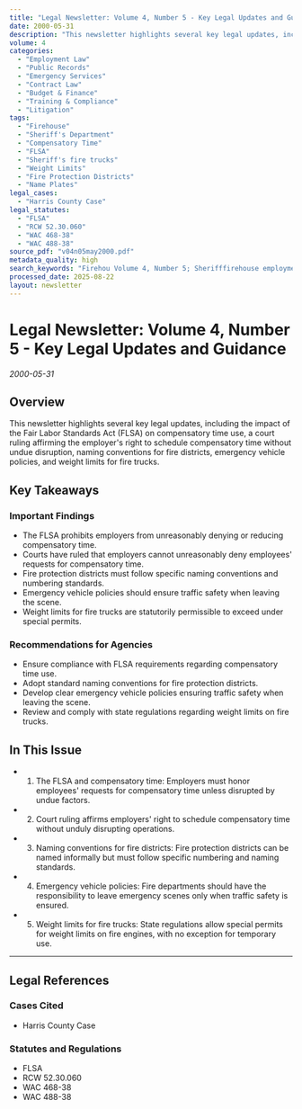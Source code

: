 ```yaml
---
title: "Legal Newsletter: Volume 4, Number 5 - Key Legal Updates and Guidance"
date: 2000-05-31
description: "This newsletter highlights several key legal updates, including the impact of the Fair Labor Standards Act (FLSA) on compensatory time use, a court ruling affirming the employer's right to schedule compensatory time without undue disruption, naming conventions for fire districts, emergency vehicle policies, and weight limits for fire trucks."
volume: 4
categories:
  - "Employment Law"
  - "Public Records"
  - "Emergency Services"
  - "Contract Law"
  - "Budget & Finance"
  - "Training & Compliance"
  - "Litigation"
tags:
  - "Firehouse"
  - "Sheriff's Department"
  - "Compensatory Time"
  - "FLSA"
  - "Sheriff's fire trucks"
  - "Weight Limits"
  - "Fire Protection Districts"
  - "Name Plates"
legal_cases:
  - "Harris County Case"
legal_statutes:
  - "FLSA"
  - "RCW 52.30.060"
  - "WAC 468-38"
  - "WAC 488-38"
source_pdf: "v04n05may2000.pdf"
metadata_quality: high
search_keywords: "Firehou Volume 4, Number 5; Sherifffirehouse employment law; FLSA compensatory time; Sherifffire trucks weight limits; Public Records Act; Sherifffire protection districts naming conventions; Emergenc..."
processed_date: 2025-08-22
layout: newsletter
---
```


# Legal Newsletter: Volume 4, Number 5 - Key Legal Updates and Guidance

*2000-05-31*

## Overview

This newsletter highlights several key legal updates, including the impact of the Fair Labor Standards Act (FLSA) on compensatory time use, a court ruling affirming the employer's right to schedule compensatory time without undue disruption, naming conventions for fire districts, emergency vehicle policies, and weight limits for fire trucks.

## Key Takeaways

### Important Findings

- The FLSA prohibits employers from unreasonably denying or reducing compensatory time.
- Courts have ruled that employers cannot unreasonably deny employees' requests for compensatory time.
- Fire protection districts must follow specific naming conventions and numbering standards.
- Emergency vehicle policies should ensure traffic safety when leaving the scene.
- Weight limits for fire trucks are statutorily permissible to exceed under special permits.

### Recommendations for Agencies

- Ensure compliance with FLSA requirements regarding compensatory time use.
- Adopt standard naming conventions for fire protection districts.
- Develop clear emergency vehicle policies ensuring traffic safety when leaving the scene.
- Review and comply with state regulations regarding weight limits on fire trucks.

## In This Issue

- 1. The FLSA and compensatory time: Employers must honor employees' requests for compensatory time unless disrupted by undue factors.
- 2. Court ruling affirms employers' right to schedule compensatory time without unduly disrupting operations.
- 3. Naming conventions for fire districts: Fire protection districts can be named informally but must follow specific numbering and naming standards.
- 4. Emergency vehicle policies: Fire departments should have the responsibility to leave emergency scenes only when traffic safety is ensured.
- 5. Weight limits for fire trucks: State regulations allow special permits for weight limits on fire engines, with no exception for temporary use.

---

## Legal References

### Cases Cited

- Harris County Case

### Statutes and Regulations

- FLSA
- RCW 52.30.060
- WAC 468-38
- WAC 488-38

